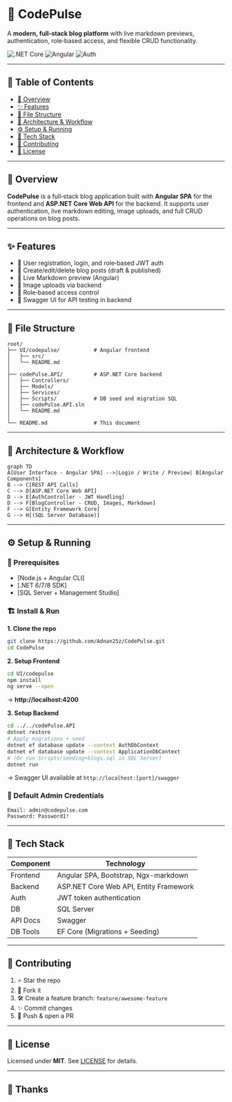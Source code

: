 
# 📝 CodePulse

A **modern, full‑stack blog platform** with live markdown previews, authentication, role‑based access, and flexible CRUD functionality.

![.NET Core](https://img.shields.io/badge/Backend-.NET%20Core-blue?style=flat-square)
![Angular](https://img.shields.io/badge/Frontend-Angular-red?style=flat-square)
![Auth](https://img.shields.io/badge/Auth-JWT‑Token-yellow?style=flat-square)

---

## 📌 Table of Contents

- [🧭 Overview](#-overview)
- [✨ Features](#-features)
- [📂 File Structure](#-file-structure)
- [📐 Architecture & Workflow](#-architecture--workflow)
- [⚙️ Setup & Running](#-setup--running)
- [🔧 Tech Stack](#-tech-stack)
- [🤝 Contributing](#-contributing)
- [📄 License](#-license)

---

## 🧭 Overview

**CodePulse** is a full‑stack blog application built with **Angular SPA** for the frontend and **ASP.NET Core Web API** for the backend. It supports user authentication, live markdown editing, image uploads, and full CRUD operations on blog posts.

---

## ✨ Features

- 👤 User registration, login, and role‑based JWT auth  
- 📝 Create/edit/delete blog posts (draft & published)  
- 🔄 Live Markdown preview (Angular)  
- 📸 Image uploads via backend  
- 🔐 Role‑based access control  
- 📄 Swagger UI for API testing in backend

---

## 📂 File Structure

```
root/
├── UI/codepulse/           # Angular frontend
│   ├── src/
│   └── README.md
│
├── codePulse.API/          # ASP.NET Core backend
│   ├── Controllers/
│   ├── Models/
│   ├── Services/
│   ├── Scripts/            # DB seed and migration SQL
│   ├── codePulse.API.sln
│   └── README.md
│
└── README.md               # This document
```

---

## 📐 Architecture & Workflow

```mermaid
graph TD
A[User Interface - Angular SPA] -->|Login / Write / Preview| B[Angular Components]
B --> C[REST API Calls]
C --> D[ASP.NET Core Web API]
D --> E[AuthController - JWT Handling]
D --> F[BlogController - CRUD, Images, Markdown]
F --> G[Entity Framework Core]
G --> H[(SQL Server Database)]
```

---

## ⚙️ Setup & Running

### 🔧 Prerequisites

- [Node.js + Angular CLI]  
- [.NET 6/7/8 SDK]  
- [SQL Server + Management Studio]  

### 🏗 Install & Run

**1. Clone the repo**
```bash
git clone https://github.com/Adnan25z/CodePulse.git
cd CodePulse
```

**2. Setup Frontend**
```bash
cd UI/codepulse
npm install
ng serve --open
```
→ **http://localhost:4200**

**3. Setup Backend**
```bash
cd ../../codePulse.API
dotnet restore
# Apply migrations + seed
dotnet ef database update --context AuthDbContext
dotnet ef database update --context ApplicationDbContext
# (Or run Scripts/seeding+blogs.sql in SQL Server)
dotnet run
```
→ Swagger UI available at `http://localhost:[port]/swagger`

### 👥 Default Admin Credentials

```text
Email: admin@codepulse.com
Password: Password1!
```

---

## 🔧 Tech Stack

| Component        | Technology                              |
|------------------|------------------------------------------|
| Frontend         | Angular SPA, Bootstrap, Ngx-markdown    |
| Backend          | ASP.NET Core Web API, Entity Framework  |
| Auth             | JWT token authentication                |
| DB               | SQL Server                              |
| API Docs         | Swagger                                 |
| DB Tools         | EF Core (Migrations + Seeding)          |

---

## 🤝 Contributing

1. ⭐ Star the repo  
2. 🍴 Fork it  
3. 🛠 Create a feature branch: `feature/awesome-feature`  
4. ✨ Commit changes  
5. 🔀 Push & open a PR  

---

## 📄 License

Licensed under **MIT**. See [LICENSE](./codePulse.API/LICENSE) for details.

---

## 🙌 Thanks



